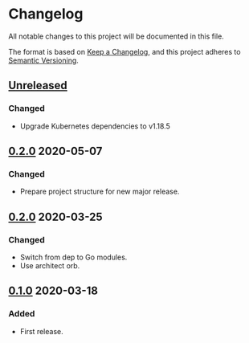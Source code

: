 # Changelog

All notable changes to this project will be documented in this file.

The format is based on [Keep a Changelog](https://keepachangelog.com/en/1.0.0/),
and this project adheres to [Semantic Versioning](https://semver.org/spec/v2.0.0.html).



## [Unreleased]

### Changed

- Upgrade Kubernetes dependencies to v1.18.5

## [0.2.0] 2020-05-07

### Changed

- Prepare project structure for new major release.



## [0.2.0] 2020-03-25

### Changed

- Switch from dep to Go modules.
- Use architect orb.



## [0.1.0] 2020-03-18

### Added

- First release.



[Unreleased]: https://github.com/giantswarm/tenantcluster/compare/v2.0.0...HEAD

[2.0.0]: https://github.com/giantswarm/tenantcluster/compare/v0.2.0...v2.0.0
[0.2.0]: https://github.com/giantswarm/tenantcluster/compare/v0.1.0...v0.2.0

[0.1.0]: https://github.com/giantswarm/tenantcluster/releases/tag/v0.1.0
